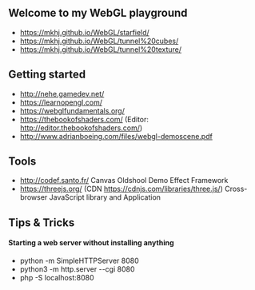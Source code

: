 ## Welcome to my WebGL playground

* https://mkhj.github.io/WebGL/starfield/
* https://mkhj.github.io/WebGL/tunnel%20cubes/
* https://mkhj.github.io/WebGL/tunnel%20texture/



## Getting started

* http://nehe.gamedev.net/
* https://learnopengl.com/
* https://webglfundamentals.org/
* https://thebookofshaders.com/ (Editor: http://editor.thebookofshaders.com/)
* http://www.adrianboeing.com/files/webgl-demoscene.pdf


## Tools

* http://codef.santo.fr/ Canvas Oldshool Demo Effect Framework
* https://threejs.org/ (CDN https://cdnjs.com/libraries/three.js/) Cross-browser JavaScript library and Application 


## Tips & Tricks

#### Starting a web server without installing anything

* python -m SimpleHTTPServer 8080
* python3 -m http.server --cgi 8080
* php -S localhost:8080
